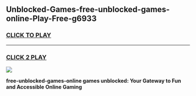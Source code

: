 
## Unblocked-Games-free-unblocked-games-online-Play-Free-g6933
<h3>
<a href="https://premium76.site?title=free-unblocked-games-online&ref=24M">CLICK TO PLAY</a></h3>
<hr>

<h3>
<a href="https://premium76.site?title=free-unblocked-games-online&ref=24M">CLICK 2 PLAY</a>
  
</h3>

<a href="https://premium76.site?title=free-unblocked-games-online&ref=24M"><img src="https://clearcache.store/games.png"></a>


**free-unblocked-games-online games unblocked: Your Gateway to Fun and Accessible Online Gaming**
